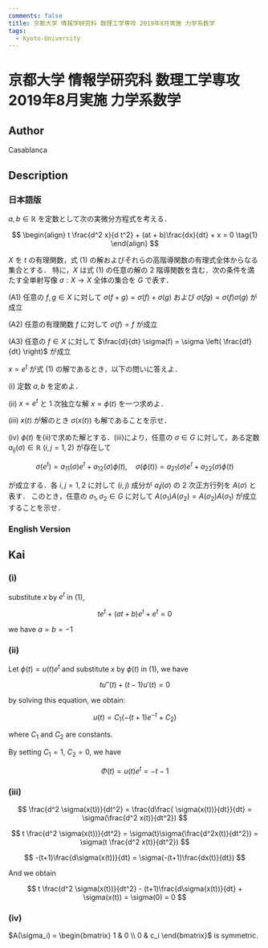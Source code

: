 ```yaml
---
comments: false
title: 京都大学 情報学研究科 数理工学専攻 2019年8月実施 力学系数学
tags:
  - Kyoto-University
---
```

# 京都大学 情報学研究科 数理工学専攻 2019年8月実施 力学系数学

## **Author**
Casablanca

## **Description**
### 日本語版
$a, b \in \mathbb{R}$ を定数として次の実微分方程式を考える．

$$
\begin{align}
t \frac{d^2 x}{d t^2} + (at + b)\frac{dx}{dt} + x = 0  \tag{1}
\end{align}
$$

$X$ を $t$ の有理関数，式 (1) の解およびそれらの高階導関数の有理式全体からなる集合とする．
特に，$X$ は式 (1) の任意の解の 2 階導関数を含む．次の条件を満たす全単射写像 $\sigma: X \rightarrow X$ 全体の集合を $G$ で表す．

(A1) 任意の $f, g \in X$ に対して $\sigma(f + g) = \sigma(f) + \sigma(g)$ および $\sigma(fg) = \sigma(f)\sigma(g)$ が成立

(A2) 任意の有理関数 $f$ に対して $\sigma(f) = f$ が成立

(A3) 任意の $f \in X$ に対して $\frac{d}{dt} \sigma(f) = \sigma \left( \frac{df}{dt} \right)$ が成立

$x = e^t$ が式 (1) の解であるとき，以下の問いに答えよ．

(i) 定数 $a, b$ を定めよ．

(ii) $x = e^t$ と 1 次独立な解 $x = \phi(t)$ を一つ求めよ．

(iii) $x(t)$ が解のとき $\sigma (x(t))$ も解であることを示せ．

(iv) $\phi(t)$ を(ii)で求めた解とする．(iii)により，任意の $\sigma \in G$ に対して，ある定数 $a_{ij}(\sigma) \in \mathbb{R} \ (i, j = 1, 2)$ が存在して

$$
\sigma(e^t) = a_{11} (\sigma) e^t + a_{12} (\sigma) \phi(t), \quad \sigma(\phi(t)) = a_{21} (\sigma) e^t + a_{22} (\sigma) \phi(t)
$$

が成立する．各 $i, j = 1, 2$ に対して $(i, j)$ 成分が $a_ij (\sigma)$ の 2 次正方行列を $A(\sigma)$ と表す．
このとき，任意の $\sigma_1, \sigma_2 \in G$ に対して $A(\sigma_1) A(\sigma_2) = A(\sigma_2) A(\sigma_1)$ が成立することを示せ．

### English Version


## **Kai**
### (i)
substitute $x$ by $e^t$ in (1),

$$
te^t + (at + b)e^t + e^t = 0
$$

we have $a = b = -1$

### (ii)
Let $\phi(t) = u(t)e^t$ and substitute $x$ by $\phi(t)$ in (1), we have

$$
tu''(t) + (t-1)u'(t) = 0
$$

by solving this equation, we obtain:

$$
u(t) = C_1(-(t+1)e^{-t} + C_2)
$$

where $C_1$ and $C_2$ are constants.

By setting $C_1 = 1$, $C_2 = 0$, we have

$$
\Phi(t) = u(t)e^t = -t-1
$$

### (iii)

$$
\frac{d^2 \sigma(x(t))}{dt^2} = \frac{d\frac{ \sigma(x(t))}{dt}}{dt} = \sigma(\frac{d^2 x(t)}{dt^2})
$$

$$
t \frac{d^2 \sigma(x(t))}{dt^2} = \sigma(t)\sigma(\frac{d^2x(t)}{dt^2}) = \sigma(t \frac{d^2 x(t)}{dt^2})
$$

$$
-(t+1)\frac{d\sigma(x(t))}{dt} = \sigma(-(t+1)\frac{dx(t)}{dt})
$$

And we obtain

$$
t \frac{d^2 \sigma(x(t))}{dt^2} - (t+1)\frac{d\sigma(x(t))}{dt} + \sigma(x(t)) = \sigma(0) = 0
$$

### (iv)
$A(\sigma_i) = \begin{bmatrix} 1 & 0 \\ 0 & c_i \end{bmatrix}$ is symmetric.
